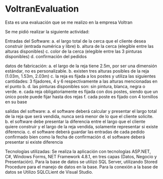 # VoltranEvaluation
Esta es una evaluación que se me realizo en la empresa Voltran

Se me pidió realizar la siguiente actividad:

Entradas del Software:
	a. el largo total de la cerca que el cliente desea construir (entrada numérica y libre)
	b. altura de la cerca (elegible entre las alturas disponibles)
	c. color de la cerca (elegible entre las 3 pinturas disponibles)
	d. confirmación del pedidos
	
datos de fabricación:
	a. el largo de la reja tiene 2.5m, por ser una dimensión estándar, no es personalizable.
	b. existen tres alturas posibles de la reja (1.03m, 1.53m, 2.03m)
	c. la reja es fijada a los postes y utiliza las siguientes cantidades: 3 fijadores, 4 y 6 respectivamente a las alturas mencionadas en el punto b.
	d. las pinturas disponibles son: sin pintura, blanca, negra o verde.
	e. cada reja obligatoriamente es fijada con dos postes, siendo que un único poste puede fijar hasta dos rejas
	f. cada poste es fijado con 4 tornillos en su base
	
salidas del software:
	a. el software deberá calcular y presentar el largo total de la reja que será vendida, nunca será menor de lo que el cliente solicite.
	b. el software debe presentar la diferencia entre el largo que el cliente quiere construir y el largo de la reja vendida, solamente representar si existe diferencia.
	c. el software deberá guardar las entradas de cada pedido confirmado bien como la fecha de confirmación
	d. el software deberá presentar si existe diferencia

 Tecnologías utilizadas:
 	Se realiza la aplicación con tecnologías ASP.NET, C#, Windows Forms, NET Framework 4.8.1, en tres capas (Datos, Negocio y Presentación).
  	Para la base de datos se utilizó SQL Server, utilizando Stored Procedure para el manejo de datos en la base.
   	Para la conexión a la base de datos se Utilizo SQLCLient de Visual Studio.
